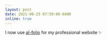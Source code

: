 ```yaml
---
layout: post
date: 2021-06-25 07:59:00-0400
inline: true
---
```


I now use [aI-folio](https://github.com/alshedivat/al-folio) for my professional website :sparkles:

